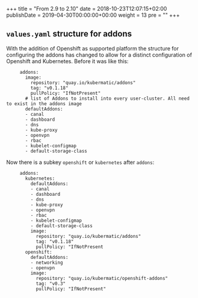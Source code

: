 +++
title = "From 2.9 to 2.10"
date = 2018-10-23T12:07:15+02:00
publishDate = 2019-04-30T00:00:00+00:00
weight = 13
pre = "<b></b>"
+++

## `values.yaml` structure for addons

With the addition of Openshift as supported platform the structure for configuring the addons has
changed to allow for a distinct configuration of Openshift and Kubernetes.
Before it was like this:

```
     addons:
       image:
         repository: "quay.io/kubermatic/addons"
         tag: "v0.1.18"
         pullPolicy: "IfNotPresent"
       # list of Addons to install into every user-cluster. All need to exist in the addons image
       defaultAddons:
       - canal
       - dashboard
       - dns
       - kube-proxy
       - openvpn
       - rbac
       - kubelet-configmap
       - default-storage-class
```

Now there is a subkey `openshift` or `kubernetes` after `addons`:

```
     addons:
       kubernetes:
         defaultAddons:
         - canal
         - dashboard
         - dns
         - kube-proxy
         - openvpn
         - rbac
         - kubelet-configmap
         - default-storage-class
         image:
           repository: "quay.io/kubermatic/addons"
           tag: "v0.1.18"
           pullPolicy: "IfNotPresent
       openshift:
         defaultAddons:
         - networking
         - openvpn
         image:
           repository: "quay.io/kubermatic/openshift-addons"
           tag: "v0.3"
           pullPolicy: "IfNotPresent"
```

